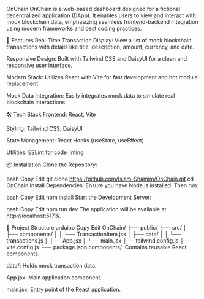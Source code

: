OnChain
OnChain is a web-based dashboard designed for a fictional decentralized application (DApp). It enables users to view and interact with mock blockchain data, emphasizing seamless frontend-backend integration using modern frameworks and best coding practices.

🚀 Features
Real-Time Transaction Display: View a list of mock blockchain transactions with details like title, description, amount, currency, and date.

Responsive Design: Built with Tailwind CSS and DaisyUI for a clean and responsive user interface.

Modern Stack: Utilizes React with Vite for fast development and hot module replacement.

Mock Data Integration: Easily integrates mock data to simulate real blockchain interactions.

🛠️ Tech Stack
Frontend: React, Vite

Styling: Tailwind CSS, DaisyUI

State Management: React Hooks (useState, useEffect)

Utilities: ESLint for code linting

📦 Installation
Clone the Repository:

bash
Copy
Edit
git clone https://github.com/Islam-Shamim/OnChain.git
cd OnChain
Install Dependencies: Ensure you have Node.js installed. Then run:

bash
Copy
Edit
npm install
Start the Development Server:

bash
Copy
Edit
npm run dev
The application will be available at http://localhost:5173/.

📁 Project Structure
arduino
Copy
Edit
OnChain/
├── public/
├── src/
│   ├── components/
│   │   └── TransactionItem.jsx
│   ├── data/
│   │   └── transactions.js
│   ├── App.jsx
│   └── main.jsx
├── tailwind.config.js
├── vite.config.js
└── package.json
components/: Contains reusable React components.

data/: Holds mock transaction data.

App.jsx: Main application component.

main.jsx: Entry point of the React application.
